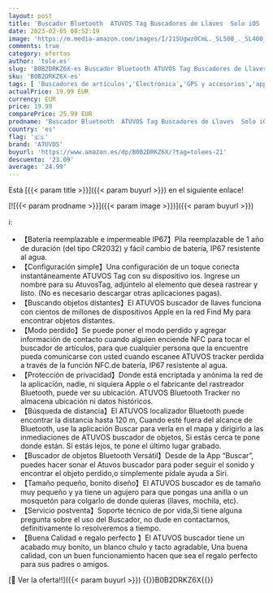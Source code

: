 ```yaml
---
layout: post
title: 'Buscador Bluetooth  ATUVOS Tag Buscadores de Llaves  Solo iOS   Localizador de Objetos para Llaves  Billeteras  Equipaje  Rango de hasta 120m  Compatible con Buscar Apple  Batería Reemplazable 1-Pack '
date: 2023-02-05 08:52:19
image: 'https://m.media-amazon.com/images/I/21SUgwz0CmL._SL500_._SL400_.jpg'
comments: true
category: ofertas
author: 'tole.es'
slug: 'B0B2DRKZ6X-es Buscador Bluetooth ATUVOS Tag Buscadores de Llaves Solo...'
sku: 'B0B2DRKZ6X-es'
tags: [ 'Buscadores de artículos','Electrónica','GPS y accesorios','apple','atuvos','🇪🇸', ]
actualPrice: 19.99 EUR
currency: EUR
price: 19.99
comparePrice: 25.99 EUR
prodname: 'Buscador Bluetooth  ATUVOS Tag Buscadores de Llaves  Solo iOS   Localizador de Objetos para Llaves  Billeteras  Equipaje  Rango de hasta 120m  Compatible con Buscar Apple  Batería Reemplazable 1-Pack '
country: 'es'
flag: '🇪🇸'
brand: 'ATUVOS'
buyurl: 'https://www.amazon.es/dp/B0B2DRKZ6X/?tag=tolees-21'
descuento: '23.09'
average: '24.99'
---
```


Está [{{< param title >}}]({{< param buyurl >}}) en el siguiente enlace!

[![{{< param prodname >}}]({{< param image >}})]({{< param buyurl >}})

ℹ️:

- 【Batería reemplazable e impermeable IP67】Pila reemplazable de 1 año de duración (del tipo CR2032) y fácil cambio de batería, IP67 resistente al agua.
- 【Configuración simple】Una configuración de un toque conecta instantáneamente ATUVOS Tag con su dispositivo ios. Ingrese un nombre para su AtuvosTag, adjúntelo al elemento que desea rastrear y listo. (No es necesario descargar otras aplicaciones pagas).
- 【Buscando objetos distantes】El ATUVOS buscador de llaves funciona con cientos de millones de dispositivos Apple en la red Find My para encontrar objetos distantes.
- 【Modo perdido】Se puede poner el modo perdido y agregar información de contacto cuando alguien enciende NFC para tocar el buscador de artículos, para que cualquier persona que la encuentre pueda comunicarse con usted cuando escanee ATUVOS tracker perdida a través de la función NFC.de batería, IP67 resistente al agua.
- 【Protección de privacidad】Donde está encriptada y anónima la red de la aplicación, nadie, ni siquiera Apple o el fabricante del rastreador Bluetooth, puede ver su ubicación. ATUVOS Bluetooth Tracker no almacena ubicación ni datos históricos.
- 【Búsqueda de distancia】El ATUVOS localizador Bluetooth puede encontrar la distancia hasta 120 m, Cuando esté fuera del alcance de Bluetooth, use la aplicación Buscar para verla en el mapa y dirigirlo a las inmediaciones de ATUVOS buscador de objetos, Si estás cerca te pone donde están. Si estás lejos, te pone el último lugar grabado.
- 【Buscador de objetos Bluetooth Versátil】Desde de la App “Buscar”, puedes hacer sonar el Atuvos buscador para poder seguir el sonido y encontrar el objeto perdido,o simplemente pídale ayuda a Siri.
- 【Tamaño pequeño, bonito diseño】El ATUVOS buscador es de tamaño muy pequeño y ya tiene un agujero para que pongas una anilla o un mosquetón para colgarlo de donde quieras (llaves, mochila, etc).
- 【Servicio postventa】Soporte técnico de por vida,Si tiene alguna pregunta sobre el uso del Buscador, no dude en contactarnos, definitivamente lo resolveremos a tiempo.
- 【Buena Calidad e regalo perfecto 】El ATUVOS buscador tiene un acabado muy bonito, un blanco chulo y tacto agradable, Una buena calidad, con un buen funcionamiento hacen que sea el regalo perfecto para sus padres o amigos.

[🛒 Ver la oferta!!]({{< param buyurl >}})
{{<world>}}B0B2DRKZ6X{{</world>}}
